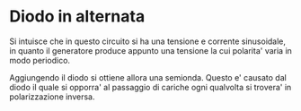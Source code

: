# Diodo in alternata  

Si intuisce che in questo circuito si ha una tensione e corrente sinusoidale, in quanto il generatore produce appunto una tensione la cui polarita' varia in modo periodico.  


Aggiungendo il diodo si ottiene allora una semionda. Questo e' causato dal diodo il quale si opporra' al passaggio di cariche ogni qualvolta si trovera' in polarizzazione inversa.  

